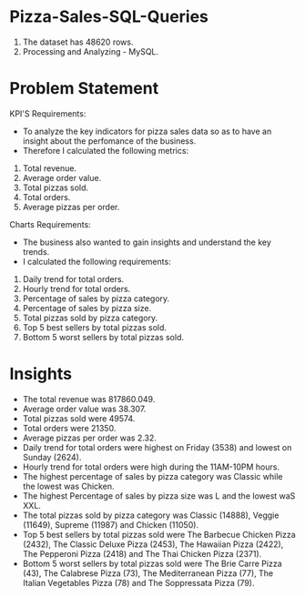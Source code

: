 # Pizza-Sales-SQL-Queries
1. The dataset has 48620 rows.
2. Processing and Analyzing - MySQL.

# Problem Statement
KPI'S Requirements: 
* To analyze the key indicators for pizza sales data so as to have an insight about the perfomance of the business.
* Therefore I calculated the following metrics:
1. Total revenue.
2. Average order value.
3. Total pizzas sold.
4. Total orders.
5. Average pizzas per order.

Charts Requirements:
* The business also wanted to gain insights and understand the key trends.
* I calculated the following requirements:
1. Daily trend for total orders.
2. Hourly trend for total orders.
3. Percentage of sales by pizza category.
4. Percentage of sales by pizza size.
5. Total pizzas sold by pizza category.
6. Top 5 best sellers by total pizzas sold.
7. Bottom 5 worst sellers by total pizzas sold.

# Insights
* The total revenue was 817860.049.
* Average order value was 38.307.
* Total pizzas sold were 49574.
* Total orders were 21350.
* Average pizzas per order was 2.32.
* Daily trend for total orders were highest on Friday (3538) and lowest on Sunday (2624).
* Hourly trend for total orders were high during the 11AM-10PM hours. 
* The highest percentage of sales by pizza category was Classic while the lowest was Chicken.
* The highest Percentage of sales by pizza size was L and the lowest waS XXL.
* The total pizzas sold by pizza category was Classic (14888), Veggie (11649), Supreme (11987) and Chicken (11050).
* Top 5 best sellers by total pizzas sold were The Barbecue Chicken Pizza	(2432), The Classic Deluxe Pizza (2453), The Hawaiian Pizza	(2422), The Pepperoni Pizza	(2418) and The Thai Chicken Pizza	(2371).
* Bottom 5 worst sellers by total pizzas sold were The Brie Carre Pizza	(43), The Calabrese Pizza	(73), The Mediterranean Pizza	(77), The Italian Vegetables Pizza (78) and The Soppressata Pizza	(79).
